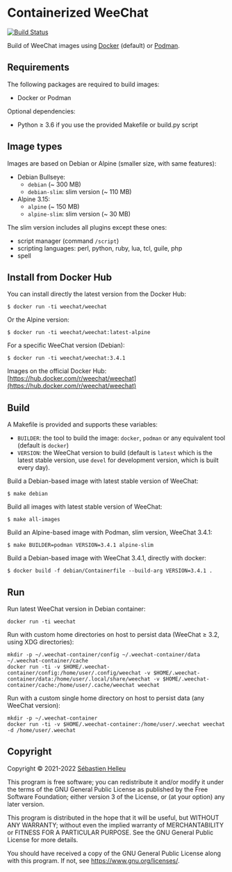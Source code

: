 # Containerized WeeChat

[![Build Status](https://github.com/weechat/weechat-container/workflows/CI/badge.svg)](https://github.com/weechat/weechat-container/actions?query=workflow%3A%22CI%22)

Build of WeeChat images using [Docker](https://www.docker.com/) (default) or [Podman](https://podman.io/).

## Requirements

The following packages are required to build images:

- Docker or Podman

Optional dependencies:

- Python ≥ 3.6 if you use the provided Makefile or build.py script

## Image types

Images are based on Debian or Alpine (smaller size, with same features):

- Debian Bullseye:
  - `debian` (~ 300 MB)
  - `debian-slim`: slim version (~ 110 MB)
- Alpine 3.15:
  - `alpine` (~ 150 MB)
  - `alpine-slim`: slim version (~ 30 MB)

The slim version includes all plugins except these ones:

- script manager (command `/script`)
- scripting languages: perl, python, ruby, lua, tcl, guile, php
- spell

## Install from Docker Hub

You can install directly the latest version from the Docker Hub:

```
$ docker run -ti weechat/weechat
```

Or the Alpine version:

```
$ docker run -ti weechat/weechat:latest-alpine
```

For a specific WeeChat version (Debian):

```
$ docker run -ti weechat/weechat:3.4.1
```

Images on the official Docker Hub: [https://hub.docker.com/r/weechat/weechat](https://hub.docker.com/r/weechat/weechat)

## Build

A Makefile is provided and supports these variables:

- `BUILDER`: the tool to build the image: `docker`, `podman` or any equivalent tool (default is `docker`)
- `VERSION`: the WeeChat version to build (default is `latest` which is the latest stable version, use `devel` for development version, which is built every day).

Build a Debian-based image with latest stable version of WeeChat:

```
$ make debian
```

Build all images with latest stable version of WeeChat:

```
$ make all-images
```

Build an Alpine-based image with Podman, slim version, WeeChat 3.4.1:

```
$ make BUILDER=podman VERSION=3.4.1 alpine-slim
```

Build a Debian-based image with WeeChat 3.4.1, directly with docker:

```
$ docker build -f debian/Containerfile --build-arg VERSION=3.4.1 .
```

## Run

Run latest WeeChat version in Debian container:

```
docker run -ti weechat
```

Run with custom home directories on host to persist data (WeeChat ≥ 3.2, using XDG directories):

```
mkdir -p ~/.weechat-container/config ~/.weechat-container/data ~/.weechat-container/cache
docker run -ti -v $HOME/.weechat-container/config:/home/user/.config/weechat -v $HOME/.weechat-container/data:/home/user/.local/share/weechat -v $HOME/.weechat-container/cache:/home/user/.cache/weechat weechat
```

Run with a custom single home directory on host to persist data (any WeeChat version):

```
mkdir -p ~/.weechat-container
docker run -ti -v $HOME/.weechat-container:/home/user/.weechat weechat -d /home/user/.weechat
```

## Copyright

Copyright © 2021-2022 [Sébastien Helleu](https://github.com/flashcode)

This program is free software; you can redistribute it and/or modify
it under the terms of the GNU General Public License as published by
the Free Software Foundation; either version 3 of the License, or
(at your option) any later version.

This program is distributed in the hope that it will be useful,
but WITHOUT ANY WARRANTY; without even the implied warranty of
MERCHANTABILITY or FITNESS FOR A PARTICULAR PURPOSE.  See the
GNU General Public License for more details.

You should have received a copy of the GNU General Public License
along with this program.  If not, see <https://www.gnu.org/licenses/>.
